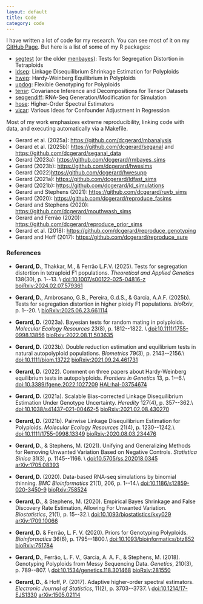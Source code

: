 ```yaml
---
layout: default
title: Code
category: code
---
```


I have written a lot of code for my research. You can see most of it on my [GitHub Page](https://github.com/dcgerard). But here is a list of some of my R packages:

- [segtest](https://cran.r-project.org/package=segtest) (or the older [menbayes](https://github.com/dcgerard/menbayes)): Tests for Segregation Distortion in Tetraploids
- [ldsep](https://cran.r-project.org/package=ldsep): Linkage Disequilibrium Shrinkage Estimation for Polyploids
- [hwep](https://cran.r-project.org/package=hwep): Hardy-Weinberg Equilibrium in Polyploids
- [updog](https://cran.r-project.org/package=updog): Flexible Genotyping for Polyploids
- [tensr](https://cran.r-project.org/package=tensr): Covariance Inference and Decompositions for Tensor Datasets
- [seqgendiff](https://cran.r-project.org/package=seqgendiff): RNA-Seq Generation/Modification for Simulation
- [hose](https://github.com/dcgerard/hose): Higher-Order Spectral Estimators
- [vicar](https://github.com/dcgerard/vicar): Various Ideas for Confounder Adjustment in Regression

Most of my work emphasizes extreme reproducibility, linking code with
data, and executing automatically via a Makefile.

- Gerard et al. (2025a): <https://github.com/dcgerard/mbanalysis>
- Gerard et al. (2025b): <https://github.com/dcgerard/seganal> and <https://github.com/dcgerard/seganal_data>
- Gerard (2023a): <https://github.com/dcgerard/rmbayes_sims>
- Gerard (2023b): <https://github.com/dcgerard/hwesims>
- Gerard (2022)<https://github.com/dcgerard/hwesupp>
- Gerard (2021a): <https://github.com/dcgerard/ldfast_sims>
- Gerard (2021b): <https://github.com/dcgerard/ld_simulations>
- Gerard and Stephens (2021): <https://github.com/dcgerard/ruvb_sims>
- Gerard (2020): <https://github.com/dcgerard/reproduce_fasims>
- Gerard and Stephens (2020): <https://github.com/dcgerard/mouthwash_sims>
- Gerard and Ferrão (2020): <https://github.com/dcgerard/reproduce_prior_sims>
- Gerard et al. (2018): <https://github.com/dcgerard/reproduce_genotyping>
- Gerard and Hoff (2017): <https://github.com/dcgerard/reproduce_sure>

### References

- **Gerard, D.**, Thakkar, M., & Ferr&atilde;o L.F.V. (2025). Tests for segregation distortion in tetraploid F1 populations. *Theoretical and Applied Genetics* 138(30), p. 1--13. \\
  [doi:10.1007/s00122-025-04816-z](https://doi.org/10.1007/s00122-025-04816-z)
  [boiRxiv:2024.02.07.579361](https://doi.org/10.1101/2024.02.07.579361)

- **Gerard, D.**, Ambrosano, G.B., Pereira, G.d.S., & Garcia, A.A.F. (2025b). Tests for segregation distortion in higher ploidy F1 populations. *bioRxiv*, p. 1--20. \\
  [bioRxiv:2025.06.23.661114](https://doi.org/10.1101/2025.06.23.661114)

- **Gerard, D.** (2023a). Bayesian tests for random mating in polyploids. *Molecular Ecology Resources* 23(8), p. 1812--1822. \\
  [doi:10.1111/1755-0998.13856](https://doi.org/10.1111/1755-0998.13856)
  [bioRxiv:2022.08.11.503635](https://doi.org/10.1101/2022.08.11.503635)

- **Gerard, D.** (2023b). Double reduction estimation and equilibrium tests in natural autopolyploid populations. *Biometrics* 79(3), p. 2143--2156.\\
  [doi:10.1111/biom.13722](https://doi.org/10.1111/biom.13722)
  [bioRxiv:2021.09.24.461731](https://doi.org/10.1101/2021.09.24.461731)

- **Gerard, D.** (2022). Comment on three papers about Hardy-Weinberg equilibrium tests in autopolyploids. *Frontiers in Genetics* 13, p. 1--6.\\
  [doi:10.3389/fgene.2022.1027209](https://doi.org/10.3389/fgene.2022.1027209)
  [HAL:hal-03754674](https://hal.archives-ouvertes.fr/hal-03754674)

- **Gerard, D.** (2021a). Scalable Bias-corrected Linkage
  Disequilibrium Estimation Under Genotype
  Uncertainty. *Heredity* 127(4), p. 357--362.\\
  [doi:10.1038/s41437-021-00462-5](https://doi.org/10.1038/s41437-021-00462-5)
  [bioRxiv:2021.02.08.430270](https://doi.org/10.1101/2021.02.08.430270)

- **Gerard, D.** (2021b). Pairwise Linkage Disequilibrium Estimation for Polyploids. *Molecular Ecology Resources* 21(4), p. 1230--1242.\\
  [doi:10.1111/1755-0998.13349](https://doi.org/10.1111/1755-0998.13349)
  [bioRxiv:2020.08.03.234476](https://doi.org/10.1101/2020.08.03.234476)

- **Gerard, D.**, & Stephens, M. (2021). Unifying and
  Generalizing Methods for Removing Unwanted Variation Based on
  Negative Controls. *Statistica Sinica* 31(3), p. 1145--1166. \\
  [doi:10.5705/ss.202018.0345](https://doi.org/10.5705/ss.202018.0345)
  [arXiv:1705.08393](https://doi.org/10.48550/arXiv.1705.08393)

- **Gerard, D.** (2020). Data-based RNA-seq simulations by
  binomial thinning. *BMC Bioinformatics* 21(1), 206, p. 1--14.\\
  [doi:10.1186/s12859-020-3450-9](https://doi.org/10.1186/s12859-020-3450-9)
  [bioRxiv:758524](https://doi.org/10.1101/758524)

- **Gerard, D.**, & Stephens, M. (2020). Empirical Bayes
  Shrinkage and False Discovery Rate Estimation, Allowing For Unwanted
  Variation. *Biostatistics*, 21(1), p. 15--32.\\
  [doi:10.1093/biostatistics/kxy029](https://doi.org/10.1093/biostatistics/kxy029)
  [arXiv:1709.10066](https://doi.org/10.48550/arXiv.1709.10066)

- **Gerard, D.** & Ferr&atilde;o, L. F. V. (2020). Priors for
  Genotyping Polyploids. *Bioinformatics* 36(6), p. 1795--1800.\\
  [doi:10.1093/bioinformatics/btz852](https://doi.org/10.1093/bioinformatics/btz852)
  [bioRxiv:751784](https://doi.org/10.1101/751784)

- **Gerard, D.**, Ferr&atilde;o, L. F. V., Garcia, A. A. F., &
  Stephens, M. (2018). Genotyping Polyploids from Messy Sequencing
  Data. *Genetics*, 210(3), p. 789--807. \\
  [doi:10.1534/genetics.118.301468](https://doi.org/10.1534/genetics.118.301468)
  [bioRxiv:281550](https://doi.org/10.1101/281550)

- **Gerard, D.**, & Hoff, P. (2017). Adaptive higher-order
  spectral estimators. *Electronic Journal of Statistics*, 11(2),
  p. 3703--3737. \\
  [doi:10.1214/17-EJS1330](https://doi.org/10.1214/17-EJS1330)
  [arXiv:1505.02114](https://doi.org/10.48550/arXiv.1505.02114)
